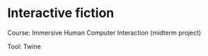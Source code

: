 # Interactive fiction 
Course: Immersive Human Computer Interaction (midterm project) 

Tool: Twine
